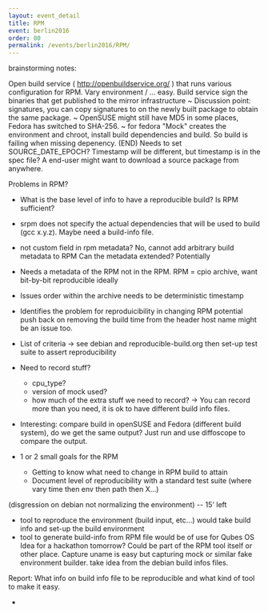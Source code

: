 ```yaml
---
layout: event_detail
title: RPM
event: berlin2016
order: 80
permalink: /events/berlin2016/RPM/
---
```


brainstorming notes:
    
Open build service ( http://openbuildservice.org/ ) that runs various configuration for RPM. Vary environment / ... easy.
Build service sign the binaries that get published to the mirror infrastructure
~
Discussion point: signatures, you can copy signatures to on the newly built package to obtain the same package.
~
OpenSUSE might still have MD5 in some places, Fedora has switched to SHA-256.
~
for fedora "Mock" creates the environment and chroot, install build dependencies and build. So build is failing when missing depenency.
(END)
Needs to set SOURCE_DATE_EPOCH? Timestamp will be different, but timestamp is in the spec file? A end-user might want to download a source package from anywhere.

Problems in RPM?
  - What is the base level of info to have a reproducible build? Is RPM sufficient?

* srpm does not specify the actual dependencies that will be used to build (gcc x.y.z). Maybe need a build-info file.
* not custom field in rpm metadata? No, cannot add arbitrary build metadata to RPM
  Can the metadata extended? Potentially
* Needs a metadata of the RPM not in the RPM.
    RPM = cpio archive, want bit-by-bit reproducible ideally
* Issues
    order within the archive needs to be deterministic
    timestamp
* Identifies the problem for reproduicibility in changing RPM
    potential push back on removing the build time from the header
    host name might be an issue too.
* List of criteria -> see debian and reproducible-build.org
  then set-up test suite to assert reproducibility

* Need to record stuff?
  - cpu_type?
  - version of mock used?
  - how much of the extra stuff we need to record?
      -> You can record more than you need, it is ok to have different build info files.
* Interesting: compare build in openSUSE and Fedora (different build system), do we get the same output?
  Just run and use diffoscope to compare the output.

* 1 or 2 small goals for the RPM
  - Getting to know what need to change in RPM build to attain
  - Document level of reproducibility with a standard test suite (where vary time then env then path then X...)

(disgression on debian not normalizing the environment) -- 15' left

* tool to reproduce the environment (build input, etc...)
  would take build info and set-up the build environment
* tool to generate build-info from RPM file
  would be of use for Qubes OS
  Idea for a hackathon tomorrow?
  Could be part of the RPM tool itself or other place.
  Capture uname is easy but capturing mock or similar fake environment builder.
  take idea from the debian build infos files.

Report:
  What info on build info file to be reproducible and what kind of tool to make it easy.

-

